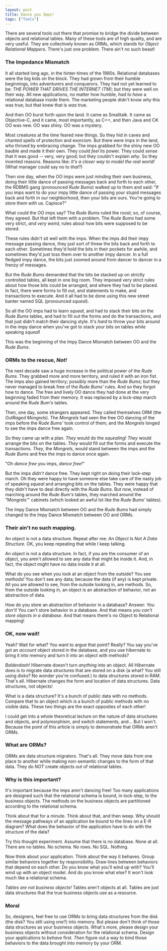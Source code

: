 ```yaml
---
layout: post
title: Dance you Imps!
tags: ["Tools"]
---
```

There are several tools out there that promise to bridge the divide between objects and relational tables.  Many of these tools are of high quality, and are very useful.  They are collectively known as ORMs, which stands for _Object Relational Mappers_.  There's just one problem.  There ain't no such beast!

### The Impedance Mismatch

It all started long ago, in the hinter-times of the 1980s.  Relational databases were the big kids on the block.  They had grown from their humble beginnings, into adventurers and conquerors.  They had not yet learned to be: _THE POWER THAT DRIVES THE INTERNET (TM)_; but they were well on their way.  All new applications, no matter how humble, _had to have_ a relational database inside them.  The marketing people didn't know _why_ this was true; but that knew that is _was_ true.

And then OO burst forth upon the land.  It came as Smalltalk.  It came as Objective-C, and it came, most importantly, as C++, and then Java and C#.  OO was new.  OO was shiny.  OO was a mystery.  

Most creatures at the time feared new things.  So they hid in caves and chanted spells of protection and exorcism.  But there were imps in the land, who thrived by embracing change.  The imps grabbed for the shiny new OO bauble and made it their own.  They could _feel_ its power.  They could _sense_ that it was good -- very, very good; but they couldn't explain _why_.  So they invented reasons.  Reasons like: _It's a closer way to model the real world!_ (What manager could say no to _that_?)

Then one day, when the OO imps were just minding their own business, doing their little dance of passing messages back and forth to each other, the RDBMS gang (pronounced _Rude Bums_) walked up to them and said: "If you imps want to do your impy little dance of passing your stupid messages back and forth in _our_ neighborhood, then your bits are ours.  You're going to store them with us.  Capisce?"

What could the OO imps say?  The _Rude Bums_ ruled the roost; so, of course, they agreed.  But that left them with a problem.  The _Rude Bums_ had some very strict, _and very weird_, rules about how bits were supposed to be stored.

These rules didn't sit well with the imps.  When the imps did their impy message passing dance, they just sort of threw the bits back and forth to each other.  Sometimes they'd hold the bits in their pockets for awhile, and sometimes they'd just toss them over to another impy dancer. In a full fledged impy dance, the bits just zoomed around from dancer to dancer in a frenzy of messages.

But the _Rude Bums_ demanded that the bits be stacked up on strictly controlled tables, all kept in one big room.  They imposed very strict rules about how those bits could be arranged, and where they had to be placed.  In fact, there were forms to fill out, and statements to make, and transactions to execute.  And it all had to be done using this new street banter named SQL (pronounced _squeal_).  

So all the OO imps had to learn _squeal_, and had to stack their bits on the _Rude Bums_ tables, and had to fill out the forms and do the transactions, and that just didn't match their dancing style.  It's _hard_ to throw your bits around in the impy dance when you've got to stack your bits on tables while speaking _squeal_! 

This was the beginning of the Impy Dance Mismatch between OO and the _Rude Bums_.

### ORMs to the rescue, _Not!_

The next decade saw a huge increase in the political power of the _Rude Bums_.  They grabbed more and more territory, and ruled it with an iron fist.  The imps also gained territory; possibly more than the _Rude Bums_; but they never managed to break free of the _Rude Bums'_ rules.  And so they forgot how to dance.  The free and lively OO dance they had done at the very beginning faded from their memory.  It was replaced by a lock-step march around the _Rude Bum's_ tables.

Then, one day, some strangers appeared.  They called themselves ORM (the _OutRaged Mongrels_).  The _Mongrels_ had seen the free OO dancing of the imps before the _Rude Bums'_ took control of them; and the _Mongrels_ longed to see the imps dance free again.  

So they came up with a plan.  _They_ would do the _squealing_!  _They_ would arrange the bits on the tables.  _They_ would fill out the forms and execute the transactions.  _They_, the _Mongrels_, would stand between the imps and the _Rude Bums_ and free the imps to dance once again.

"Oh _dance free_ you imps, _dance free!_"

But the imps _didn't_ dance free. They kept right on doing their lock-step march.  Oh they were happy to have someone else take care of the nasty job of speaking _squeal_ and arranging bits on the tables.  They were happy that they didn't have to deal directly with the _Rude Bums_.  But now, instead of marching around the _Rude Bum's_ tables, they marched around the "Mongrels'" cabinets (which looked an awful lot like the _Rude Bums'_ tables). 

The Impy Dance Mismatch between OO and the _Rude Bums_ had simply changed to the Impy Dance Mismatch between OO and ORMs.

### Their ain't no such mapping.

An object is not a data structure.  Repeat after me: _An Object Is Not A Data Structure._  OK, you keep repeating that while I keep talking.  

An object is not a data structure.  In fact, if you are the consumer of an object, you aren't allowed to see any data that might be inside it.  And, in fact, the object might have no data inside it at all.  

What do you see when you look at an object from the outside?  You see _methods!_  You don't see any data; because the data (if any) is kept private.  All you are allowed to see, from the outside looking in, are methods.  So, from the outside looking in, an object is an abstraction of behavior, not an abstraction of data.

How do you store an abstraction of behavior in a database?  Answer: _You don't!_  You can't store behavior in a database.  And that means _you can't store objects in a database._  And that means there's no Object to Relational mapping!

### OK, now wait!

Yeah?  Wait for what?  You want to argue that point?  Really?  You say you've got an _account_ object stored in the database, and you use hibernate to bring it into memory and turn it into an object with methods?  

_Balderdash!_  Hibernate doesn't turn _anything_ into an object.  All Hibernate does is to migrate data structures that are stored on a disk (a what?  You still using disks?  No wonder you're confused.) to data structures stored in RAM.  That's all.  Hibernate changes the form and location of data structures.  Data structures, not objects!

What is a data structure?  It's a bunch of public data with no methods.  Compare that to an object which is a bunch of public methods with no visible data.  These two things are the exact opposites of each other!

I could get into a whole theoretical lecture on the nature of data structures and objects, and polymorphism, and switch statements, and...   But I won't.  Because the point of this article is simply to demonstrate that ORMs aren't ORMs.

### What are ORMs?

ORMs are data structure migrators.  That's all.  They move data from one place to another while making non-semantic changes to the form of that data.  They do _NOT_ create objects out of relational tables.

### Why is this important?

It's important because the imps aren't dancing free!  Too many applications are designed such that the relational schema is bound, in lock-step, to the business objects.  The methods on the business objects are partitioned according to the relational schema.

Think about that for a minute.  Think about that, and then weep.  Why should the message pathways of an application be bound to the lines on a E-R diagram?  What does the behavior of the application have to do with the structure of the data?

Try this thought experiment.  Assume that there is no database.  None at all.  There are no tables.  No schema.  No rows.  No SQL.  Nothing.  

Now think about your application.  Think about the way it behaves.  Group similar behaviors together by responsibility.  Draw lines between behaviors that depend on each other.  Do you know what you'll wind up with?  You'll wind up with an object model.  And do you know what else?  It won't look much like a relational schema.

_Tables are not business objects!_  Tables aren't objects at all.  Tables are just data structures that the true business objects use as a resource.

### Moral

So, designers, feel free to use ORMs to bring data structures from the disk (the disk?  You still using one?) into memory.  But please don't think of those data structures as your business objects.  What's more, please design your business objects without consideration for the relational schema.  Design your applications to _behave_ first.  _Then_ figure out a way to bind those behaviors to the data brought into memory by your ORM.

















